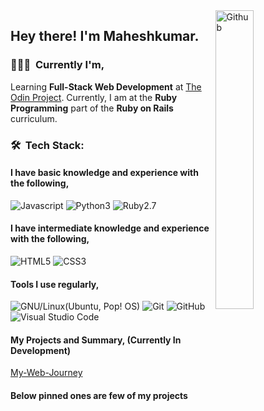 <img width="35%" align="right" alt="Github" src="https://user-images.githubusercontent.com/48678280/88862734-4903af80-d201-11ea-968b-9c939d88a37c.gif" />

<h2> Hey there! I'm Maheshkumar.</h2>

<h3> 👨🏻‍💻 &nbsp;Currently I'm, </h3>

Learning **Full-Stack Web Development** at [The Odin Project](https://theodinproject.com).
Currently, I am at the **Ruby Programming** part of the **Ruby on Rails** curriculum.


<h3> 🛠 &nbsp;Tech Stack:</h3>
<h4>I have basic knowledge and experience with the following, </h4>

  ![Javascript](https://img.shields.io/badge/-Javascript-333333?style=flat&logo=javascript)
  ![Python3](https://img.shields.io/badge/-Python3-333333?style=flat&logo=python)
  ![Ruby2.7](https://img.shields.io/badge/-Ruby2.7-333333?style=flat&logo=ruby&logoColor=ff0000)
  
<h4>I have intermediate knowledge and experience with the following, </h4>

  ![HTML5](https://img.shields.io/badge/-HTML5-333333?style=flat&logo=HTML5)
  ![CSS3](https://img.shields.io/badge/-CSS3-333333?style=flat&logo=CSS3&logoColor=007ACC)
  
<h4>Tools I use regularly,</h4>

  ![GNU/Linux(Ubuntu, Pop! OS)](https://img.shields.io/badge/-Ubuntu-333333?style=flat&logo=ubuntu)
  ![Git](https://img.shields.io/badge/-Git-333333?style=flat&logo=git)
  ![GitHub](https://img.shields.io/badge/-GitHub-333333?style=flat&logo=github)
  ![Visual Studio Code](https://img.shields.io/badge/-Visual%20Studio%20Code-333333?style=flat&logo=visual-studio-code&logoColor=007ACC)
    
<h4>My Projects and Summary, (Currently In Development)</h4>

  [My-Web-Journey](https://my-web-journey.netlify.app/)
  
 <h4>Below pinned ones are few of my projects</h4>

 
 
 
 
 
 
 
 
 
 
 
 
 
 
 
 
<!-- [![Matrix SVG](https://raw.githubusercontent.com/rodrigograca31/rodrigograca31/master/matrix.svg)](https://www.youtube.com/watch?v=SDkAGkd4NLc)  -->
<!-- <h3>Visit Count From 29 Apr 2021 7.40 pm IST<h3> -->
<!-- ![Visitor Count](https://profile-counter.glitch.me/maheshkumar-novice/count.svg) --> 
<!-- - 🤔 &nbsp; Learning **Full-stack web development** part-time via [The Odin Project](https://theodinproject.com). -->
<!-- - 🎓 &nbsp; Studying **Information Technology** as a full-time College Student. -->
<!-- - 🌱 &nbsp; Learning more about **Linux** and various Web concepts. -->

<!--   ![C++](https://img.shields.io/badge/-C%2B%2B-333333?style=flat&logo=c%2B%2B&logoColor=0000ff) -->
<!--   ![GitHub](https://img.shields.io/badge/-GitHub-333333?style=flat&logo=github) -->
<!--   ![GNU/Linux](https://img.shields.io/badge/-GNU/Linux-333333?style=flat&logo=Linux) -->
<!--   ![Atom](https://img.shields.io/badge/-Atom-333333?style=flat&logo=atom&logoColor=00ff00) -->
  
<!--   <img align="right" height="270px" alt="GIF" src="https://i.pinimg.com/originals/e4/26/70/e426702edf874b181aced1e2fa5c6cde.gif" /> -->
<!-- <h3>My Projects:</h3>

<h4>freeCodeCamp Projects:</h4>

<ul>
  <li><a href="https://github.com/Maheshkumar-novice/fcc-TributePage">Tribute Page</a></li>
  <li><a href="https://github.com/Maheshkumar-novice/fcc-SurveyForm">Survey Form</a></li>
  <li><a href="https://github.com/Maheshkumar-novice/fcc-ProductLanding">Product Landing</a></li>
  <li><a href="https://github.com/Maheshkumar-novice/fcc-TechnicalDocumentation">Technical Documentation</a></li>
  <li><a href="https://github.com/Maheshkumar-novice/fcc-Portfolio">Portfolio</a></li>
</ul>

<h4>The Odin Project Projects:</h4>

<ul>
  <li><a href="https://github.com/Maheshkumar-novice/TOP-google-homepage">Google Homepage</a></li>
  <li><a href="https://github.com/Maheshkumar-novice/TOP-googleSearchResults">Google Search Results Page</a></li>
  <li><a href="https://github.com/Maheshkumar-novice/TOP-RockPaperScissors">Rock Paper Scissors</a></li>
  <li><a href="https://github.com/Maheshkumar-novice/TOP-etch-a-sketch">Etch-A-Sketch</a></li>
  <li><a href="https://github.com/Maheshkumar-novice/TOP-Calculator">Calculator</a></li>
</ul>

<img align='right' src="https://media.giphy.com/media/M9gbBd9nbDrOTu1Mqx/giphy.gif" width="230">

<h4>JS30 Projects: </h4>
<ul>
  <li><a href="https://github.com/Maheshkumar-novice/TOP-drumKit">Drum Kit</a></li>
  <li><a href="https://github.com/Maheshkumar-novice/TOP-Clock">Clock</a></li>
  <li><a href="https://github.com/Maheshkumar-novice/TOP-Variables">Variables</a></li>
  <li><a href="https://github.com/Maheshkumar-novice/TOP-dancingFlexImages">Dancing Flex Images</a></li>
  <li><a href="https://github.com/Maheshkumar-novice/TOP-CanvasFun">Canvas Fun</a></li>
  <li><a href="https://github.com/Maheshkumar-novice/TOP-HoldShiftAndCheck">Hold Shift And Check CheckBoxes</a></li>
  <li><a href="https://github.com/Maheshkumar-novice/TOP-CustomVideoPlayer">Custom Video Player</a></li>
  <li><a href="https://github.com/Maheshkumar-novice/TOP-KonamiCode">Konami Code</a></li>
  <li><a href="https://github.com/Maheshkumar-novice/TOP-SlideInOnScroll">Slide In On Scroll</a></li>
  <li><a href="https://github.com/Maheshkumar-novice/TOP-localStorage_eventDelegation">LocalStorage and Event Delegation</a></li>
  <li><a href="https://github.com/Maheshkumar-novice/TOP-movingTextShadow">Moving Text Shadow</a></li>
  <li><a href="https://github.com/Maheshkumar-novice/TOP-sortWithoutArticles">Sort Without Articles</a></li>
  <li><a href="https://github.com/Maheshkumar-novice/TOP-WebCamFun">WebCam Fun</a></li>
  <li><a href="https://github.com/Maheshkumar-novice/TOP-SpeechRecognition">Speech Recognition</a></li>
  <li><a href="https://github.com/Maheshkumar-novice/TOP-FollowAlongLinkHighlighter">Follow Along Link Highlighter</a></li>
  <li><a href="https://github.com/Maheshkumar-novice/TOP-SpeechSynthesis">Speech Synthesis</a></li>
  <li><a href="https://github.com/Maheshkumar-novice/TOP-StickyNav">Sticky Nav</a></li>
  <li><a href="https://github.com/Maheshkumar-novice/TOP-dropdown">Dropdown</a></li>
  <li><a href="https://github.com/Maheshkumar-novice/TOP-ClickandScroll">Click and Scroll</a></li>
  <li><a href="https://github.com/Maheshkumar-novice/TOP-videoSpeedController">Video Speed Controller</a></li>
  <li><a href="https://github.com/Maheshkumar-novice/TOP-Ajax">Ajax</a></li>
  <li><a href="https://github.com/Maheshkumar-novice/TOP-countdownTimer">Timer</a></li>
  <li><a href="https://github.com/Maheshkumar-novice/TOP-WhacAMole">Whac A Mole</a></li>
 </ul>
 
<h4>StyleStage Showcase Project: </h4>
<ul>
   <li><a href="https://github.com/Maheshkumar-novice/my-style-stage">Solid State</a></li>
 </ul>

<h4>Other Projects:</h4>

<ul>
  <li><a href="https://github.com/Maheshkumar-novice/Loruki">Loruki - Traversy Media (Youtube)</a></li>
  <li><a href="https://github.com/Maheshkumar-novice/style-conference">Style-Conference - learn.shayhowe.com/</a></li>
  <li><a href="https://github.com/Maheshkumar-novice/NumberGuessingGTK">Shell - Number Guessing</a></li>
  <li><a href="https://github.com/Maheshkumar-novice/Create_New_Repo_Using_API">Github New Repo - using API</a></li>
  <li><a href="https://github.com/Maheshkumar-novice/pythonRegexLearning">Python Regex Projects</a></li>
</ul>
 -->
<!-- <br/> -->

<!-- <img src="https://github-readme-stats.vercel.app/api?username=Maheshkumar-novice&count_private=true&theme=radical&show_icons=TRUE" width="100%" height="200em"> -->
<!-- <img src="https://github-readme-stats.vercel.app/api/top-langs/?username=maheshkumar-novice&theme=radical&layout=compact" width="100%" height="200em"/> -->
<!-- <img src="http://github-readme-streak-stats.herokuapp.com/?user=Maheshkumar-novice&count_private=true&theme=radical" width="100%" height="200em"/> -->

<!-- <div align="center"> -->
<!--    <img src="https://github-profile-trophy.vercel.app/?username=maheshkumar-novice&theme=flat&no-frame=true&margin-w=30" /> -->
<!-- </div> -->

<!-- <br/> -->



